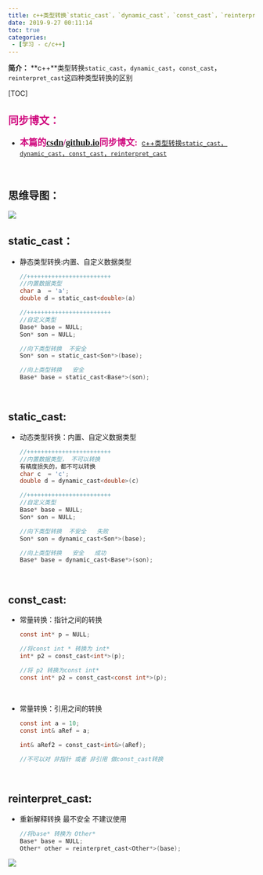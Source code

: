 ```yaml
---
title: c++类型转换`static_cast`，`dynamic_cast`，`const_cast`，`reinterpret_cast`
date: 2019-9-27 00:11:14
toc: true
categories: 
 - [学习 - c/c++]
---
```




**简介：**  **c++**类型转换`static_cast`，`dynamic_cast`，`const_cast`，`reinterpret_cast`这四种类型转换的区别

<!-- more -->

[TOC]

## <font color=#D0087E  face="幼圆">同步博文：</font>

- <font color=#D0087E  size=4 face="幼圆">**本篇的[csdn](https://blog.csdn.net/qq_33154343)/[github.io](https://touwoyimuli.github.io/)同步博文:** </font> [c++类型转换`static_cast`，`dynamic_cast`，`const_cast`，`reinterpret_cast`](https://blog.csdn.net/qq_33154343/article/details/101486253)

<br>

## 思维导图：

<img src="https://raw.githubusercontent.com/touwoyimuli/FigureBed/master/img/20190927000813.png"/>

<br>

## static_cast：

- 静态类型转换:内置、自定义数据类型

    ```c
    //++++++++++++++++++++++++
    //内置数据类型
    char a  = 'a';
    double d = static_cast<double>(a)
    
    //++++++++++++++++++++++++
    //自定义类型
    Base* base = NULL;
    Son* son = NULL;
    
    //向下类型转换  不安全
    Son* son = static_cast<Son*>(base);
    
    //向上类型转换   安全
    Base* base = static_cast<Base*>(son);
    ```

    <br>

## static_cast:

- 动态类型转换：内置、自定义数据类型

    ```c
    //++++++++++++++++++++++++
    //内置数据类型， 不可以转换
    有精度损失的，都不可以转换
    char c  = 'c';
    double d = dynamic_cast<double>(c)
    
    //++++++++++++++++++++++++
    //自定义类型
    Base* base = NULL;
    Son* son = NULL;
    
    //向下类型转换  不安全   失败
    Son* son = dynamic_cast<Son*>(base);
    
    //向上类型转换   安全   成功
    Base* base = dynamic_cast<Base*>(son);
    
    ```

    <br>

## const_cast:

- 常量转换：指针之间的转换

    ```c
    const int* p = NULL;
    
    //将const int * 转换为 int*
    int* p2 = const_cast<int*>(p);    
    
    //将 p2 转换为const int*
    const int* p2 = const_cast<const int*>(p);    
    ```

    <br>

- 常量转换：引用之间的转换

    ```c
    const int a = 10;
    const int& aRef = a;
    
    int& aRef2 = const_cast<int&>(aRef);
    
    //不可以对 非指针 或者 非引用 做const_cast转换
    ```

    <br>

## reinterpret_cast:

- 重新解释转换 最不安全 不建议使用

    ```c
    //将base* 转换为 Other*
    Base* base = NULL;
    Other* other = reinterpret_cast<Other*>(base);
    ```

![](https://raw.githubusercontent.com/touwoyimuli/FigureBed/master/gif/20190704175742.gif)